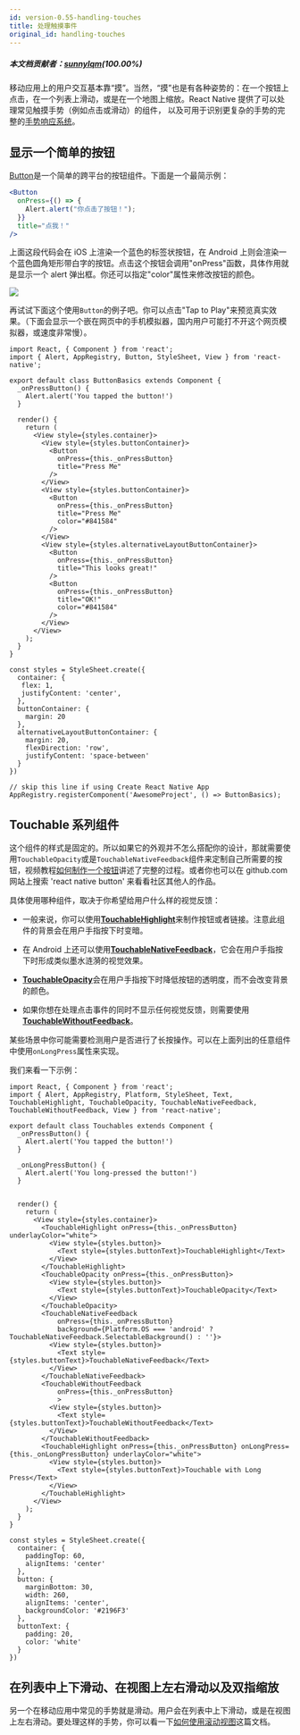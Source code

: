 ```yaml
---
id: version-0.55-handling-touches
title: 处理触摸事件
original_id: handling-touches
---
```

##### 本文档贡献者：[sunnylqm](https://github.com/search?q=sunnylqm%40qq.com+in%3Aemail&type=Users)(100.00%)

移动应用上的用户交互基本靠“摸”。当然，“摸”也是有各种姿势的：在一个按钮上点击，在一个列表上滑动，或是在一个地图上缩放。React Native 提供了可以处理常见触摸手势（例如点击或滑动）的组件， 以及可用于识别更复杂的手势的完整的[手势响应系统](gesturerespondersystem.md)。

## 显示一个简单的按钮

[Button](button.md)是一个简单的跨平台的按钮组件。下面是一个最简示例：

```jsx
<Button
  onPress={() => {
    Alert.alert("你点击了按钮！");
  }}
  title="点我！"
/>
```

上面这段代码会在 iOS 上渲染一个蓝色的标签状按钮，在 Android 上则会渲染一个蓝色圆角矩形带白字的按钮。点击这个按钮会调用"onPress"函数，具体作用就是显示一个 alert 弹出框。你还可以指定"color"属性来修改按钮的颜色。

![](assets/Button.png)

再试试下面这个使用`Button`的例子吧。你可以点击"Tap to Play"来预览真实效果。（下面会显示一个嵌在网页中的手机模拟器，国内用户可能打不开这个网页模拟器，或速度非常慢）。

```SnackPlayer name=Button%20Basics
import React, { Component } from 'react';
import { Alert, AppRegistry, Button, StyleSheet, View } from 'react-native';

export default class ButtonBasics extends Component {
  _onPressButton() {
    Alert.alert('You tapped the button!')
  }

  render() {
    return (
      <View style={styles.container}>
        <View style={styles.buttonContainer}>
          <Button
            onPress={this._onPressButton}
            title="Press Me"
          />
        </View>
        <View style={styles.buttonContainer}>
          <Button
            onPress={this._onPressButton}
            title="Press Me"
            color="#841584"
          />
        </View>
        <View style={styles.alternativeLayoutButtonContainer}>
          <Button
            onPress={this._onPressButton}
            title="This looks great!"
          />
          <Button
            onPress={this._onPressButton}
            title="OK!"
            color="#841584"
          />
        </View>
      </View>
    );
  }
}

const styles = StyleSheet.create({
  container: {
   flex: 1,
   justifyContent: 'center',
  },
  buttonContainer: {
    margin: 20
  },
  alternativeLayoutButtonContainer: {
    margin: 20,
    flexDirection: 'row',
    justifyContent: 'space-between'
  }
})

// skip this line if using Create React Native App
AppRegistry.registerComponent('AwesomeProject', () => ButtonBasics);
```

## Touchable 系列组件

这个组件的样式是固定的。所以如果它的外观并不怎么搭配你的设计，那就需要使用`TouchableOpacity`或是`TouchableNativeFeedback`组件来定制自己所需要的按钮，视频教程[如何制作一个按钮](http://v.youku.com/v_show/id_XMTQ5OTE3MjkzNg==.html?f=26822355&from=y1.7-1.3)讲述了完整的过程。或者你也可以在 github.com 网站上搜索 'react native button' 来看看社区其他人的作品。

具体使用哪种组件，取决于你希望给用户什么样的视觉反馈：

* 一般来说，你可以使用[**TouchableHighlight**](touchablehighlight.md)来制作按钮或者链接。注意此组件的背景会在用户手指按下时变暗。

* 在 Android 上还可以使用[**TouchableNativeFeedback**](touchablenativefeedback.md)，它会在用户手指按下时形成类似墨水涟漪的视觉效果。

* [**TouchableOpacity**](touchableopacity.md)会在用户手指按下时降低按钮的透明度，而不会改变背景的颜色。

* 如果你想在处理点击事件的同时不显示任何视觉反馈，则需要使用[**TouchableWithoutFeedback**](touchablewithoutfeedback.md)。

某些场景中你可能需要检测用户是否进行了长按操作。可以在上面列出的任意组件中使用`onLongPress`属性来实现。

我们来看一下示例：

```SnackPlayer platform=android&name=Touchables
import React, { Component } from 'react';
import { Alert, AppRegistry, Platform, StyleSheet, Text, TouchableHighlight, TouchableOpacity, TouchableNativeFeedback, TouchableWithoutFeedback, View } from 'react-native';

export default class Touchables extends Component {
  _onPressButton() {
    Alert.alert('You tapped the button!')
  }

  _onLongPressButton() {
    Alert.alert('You long-pressed the button!')
  }


  render() {
    return (
      <View style={styles.container}>
        <TouchableHighlight onPress={this._onPressButton} underlayColor="white">
          <View style={styles.button}>
            <Text style={styles.buttonText}>TouchableHighlight</Text>
          </View>
        </TouchableHighlight>
        <TouchableOpacity onPress={this._onPressButton}>
          <View style={styles.button}>
            <Text style={styles.buttonText}>TouchableOpacity</Text>
          </View>
        </TouchableOpacity>
        <TouchableNativeFeedback
            onPress={this._onPressButton}
            background={Platform.OS === 'android' ? TouchableNativeFeedback.SelectableBackground() : ''}>
          <View style={styles.button}>
            <Text style={styles.buttonText}>TouchableNativeFeedback</Text>
          </View>
        </TouchableNativeFeedback>
        <TouchableWithoutFeedback
            onPress={this._onPressButton}
            >
          <View style={styles.button}>
            <Text style={styles.buttonText}>TouchableWithoutFeedback</Text>
          </View>
        </TouchableWithoutFeedback>
        <TouchableHighlight onPress={this._onPressButton} onLongPress={this._onLongPressButton} underlayColor="white">
          <View style={styles.button}>
            <Text style={styles.buttonText}>Touchable with Long Press</Text>
          </View>
        </TouchableHighlight>
      </View>
    );
  }
}

const styles = StyleSheet.create({
  container: {
    paddingTop: 60,
    alignItems: 'center'
  },
  button: {
    marginBottom: 30,
    width: 260,
    alignItems: 'center',
    backgroundColor: '#2196F3'
  },
  buttonText: {
    padding: 20,
    color: 'white'
  }
})
```

## 在列表中上下滑动、在视图上左右滑动以及双指缩放

另一个在移动应用中常见的手势就是滑动。用户会在列表中上下滑动，或是在视图上左右滑动。要处理这样的手势，你可以看一下[如何使用滚动视图](using-a-scrollview.md)这篇文档。
